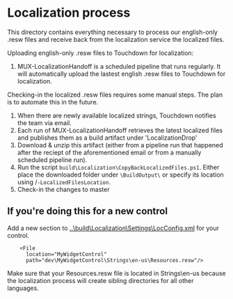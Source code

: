 # Localization process

This directory contains everything necessary to process our english-only .resw files and receive back from the localization
service the localized files.

Uploading english-only .resw files to Touchdown for localization:
1. MUX-LocalizationHandoff is a scheduled pipeline that runs regularly. It will automatically upload the lastest english .resw files to Touchdown for localization.

Checking-in the localized .resw files requires some manual steps. The plan is to automate this in the future.
1. When there are newly available localized strings, Touchdown notifies the team via email.
2. Each run of MUX-LocalizationHandoff retrieves the latest localized files and publishes them as a build artifact under 'LocalizationDrop'
3. Download & unzip this artifact (either from a pipeline run that happened after the reciept of the aforementioned email or from a manually scheduled pipeline run).
4. Run the script `build\Localization\CopyBackLocalizedFiles.ps1`. Either place the downloaded folder under `\BuildOutput\` or specify its location using /`-LocalizedFilesLocation`.
5. Check-in the changes to master

## If you're doing this for a new control
Add a new section to [..\build\Localization\Settings\LocConfig.xml](..\build\Localization\Settings\LocConfig.xml) for your control.

```
    <File
      location="MyWidgetControl"
      path="dev\MyWidgetControl\Strings\en-us\Resources.resw"/>
```

Make sure that your Resources.resw file is located in Strings\en-us because the localization process will create sibling directories for all other languages.